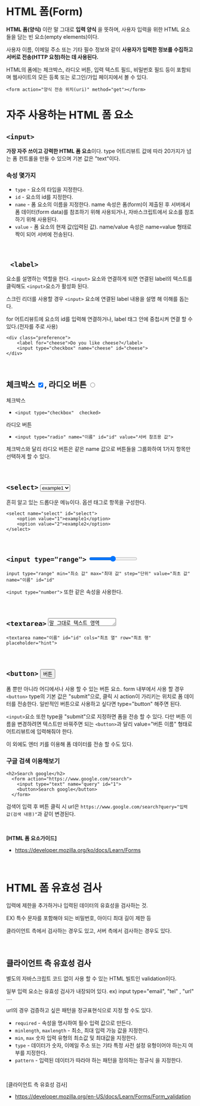 # HTML 폼(Form)

**HTML 폼(양식)** 이란 말 그대로 **입력 양식** 을 뜻하며, 사용자 입력을 위한 HTML 요소들을 담는 빈 요소(empty elements)이다. 

사용자 이름, 이메일 주소 또는 기타 필수 정보와 같이 **사용자가 입력한 정보를 수집하고 서버로 전송(HTTP 요청)하는 데 사용된다.** 

HTML의 폼에는 체크박스, 라디오 버튼, 입력 텍스트 필드, 비밀번호 필드 등이 포함되며 웹사이트의 모든 등록 또는 로그인/가입 페이지에서 볼 수 있다.

```
<form action="양식 전송 위치(uri)" method="get"></form>
```

# 자주 사용하는 HTML 폼 요소

## ```<input>```

**가장 자주 쓰이고 강력한 HTML 폼 요소**이다. type 어트리뷰트 값에 따라 20가지가 넘는 폼 컨트롤을 만들 수 있으며 기본 값은 "text"이다.

### 속성 몇가지
+ ```type``` - 요소의 타입을 지정한다.<br>
+ ```id``` - 요소의 id를 지정한다.<br>
+ ```name``` - 폼 요소의 이름을 지정한다. name 속성은 폼(form)이 제출된 후 서버에서 폼 데이터(form data)를 참조하기 위해 사용되거나, 자바스크립트에서 요소를 참조하기 위해 사용된다.
+ ```value``` - 폼 요소의 현재 값(입력된 값). name/value 속성은 name=value 형태로 짝이 되어 서버에 전송된다. 

<br>

## ``` <label>```

요소를 설명하는 역할을 한다.
```<input>``` 요소와 연결하게 되면 연결된 label의 텍스트를 클릭해도 ```<input>```요소가 활성화 된다.

스크린 리더를 사용할 경우 ```<input>``` 요소에 연결된 label 내용을 설명 해 이해를 돕는다.

for 어트리뷰트에 요소의 id를 입력해 연결하거나, label 태그 안에 중첩시켜 연결 할 수 있다.(전자를 주로 사용)

```
<div class="preference">
    <label for="cheese">Do you like cheese?</label>
    <input type="checkbox" name="cheese" id="cheese">
</div>
```

<br>

## 체크박스 <input type="checkbox"  checked>, 라디오 버튼 <input type="radio" name="이름" id="id" value="서버 참조용 값">

체크박스

+ ```<input type="checkbox"  checked>``` 

라디오 버튼

+ ```<input type="radio" name="이름" id="id" value="서버 참조용 값">```


체크박스와 달리 라디오 버튼은 같은 name 값으로 버튼들을 그룹화하여 1가지 항목만 선택하게 할 수 있다.

<br>


## ```<select>``` <select><option value="example1">example1</option></select>


흔히 알고 있는 드롭다운 메뉴이다. 옵션 태그로 항목을 구성한다.
```
<select name="select" id="select">
    <option value="1">example1</option>
    <option value="2">example2</option>
</select>
```

<br>

## ```<input type="range">``` <input type="range">
```
input type="range" min="최소 값" max="최대 값" step="단위" value="최초 값" name="이름" id="id"
```
```<input type="number">``` 또한 같은 속성을 사용한다.

<br>

## ```<textarea>``` <textarea rows="1">말 그대로 텍스트 영역</textarea>

```
<textarea name="이름" id="id" cols="최초 열" row="최초 행" placeholder="hint">
```

<br>

## ```<button>``` <button>버튼</buttion>

폼 뿐만 아니라 어디에서나 사용 할 수 있는 버튼 요소. form 내부에서 사용 할 경우 ```<button>``` type의 기본 값은 "submit"으로, 클릭 시 action이 가리키는 위치로 폼 데이터를 전송한다. 
일반적인 버튼으로 사용하고 싶다면 type="button" 해주면 된다.

```<input>```요소 또한 type을 "submit"으로 지정하면 폼을 전송 할 수 있다. 다만 버튼 이름을 변경하려면 텍스트만 바꿔주면 되는 ```<button>```과 달리 value="버튼 이름" 형태로 어트리뷰트에 입력해줘야 한다.

이 외에도 엔터 키를 이용해 폼 데이터를 전송 할 수도 있다.

### 구글 검색 이용해보기

```
<h2>Search google</h2>
  <form action="https://www.google.com/search">
    <input type="text" name="query" id="1">
    <button>Search google</button>
  </form>
```
검색어 입력 후 버튼 클릭 시 url은 ```https://www.google.com/search?query="입력 값(검색 내용)"```과 같이 변경된다.


<br>

**[HTML 폼 요소가이드]**

+ https://developer.mozilla.org/ko/docs/Learn/Forms


<br>

# HTML 폼 유효성 검사

입력에 제한을 추가하거나 입력된 데이터의 유효성을 검사하는 것. 

EX) 특수 문자를 포함해야 되는 비밀번호, 아이디 최대 길이 제한 등

클라이언트 측에서 검사하는 경우도 있고, 서버 측에서 검사하는 경우도 있다.

<br>

## 클라이언트 측 유효성 검사

별도의 자바스크립트 코드 없이 사용 할 수 있는 HTML 빌트인 validation이다. 

일부 입력 요소는 유효성 검사가 내장되어 있다. ex) input type="email", "tel" , "url" ....

url의 경우 검증하고 싶은 패턴을 정규표현식으로 지정 할 수도 있다.

+ ```required``` - 속성을 명시하여 필수 입력 값으로 만든다.
+ ```minlength```, ```maxlength``` - 최소, 최대 입력 가능 값을 지정한다.
+ ```min```, ```max``` 숫자 입력 유형의 최소값 및 최대값을 지정한다.
+ ```type``` - 데이터가 숫자, 이메일 주소 또는 기타 특정 사전 설정 유형이어야 하는지 여부를 지정한다.
+ ```pattern``` - 입력된 데이터가 따라야 하는 패턴을 정의하는 정규식 을 지정한다.

<br>

[클라이언트 측 유효성 검사] 
+  https://developer.mozilla.org/en-US/docs/Learn/Forms/Form_validation